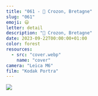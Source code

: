 ```yaml
---
title: "061 - 📍 Crozon, Bretagne"
slug: "061"
emoji: 😃
letter: detail
description: "📍 Crozon, Bretagne"
date: 2023-09-22T00:00:00+01:00
color: forest
resources:
  - src: "cover.webp"
    name: "cover"
camera: "Leica M6"
film: "Kodak Portra"
---
```

![](cover)
